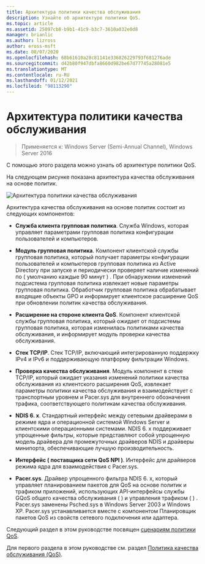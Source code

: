 ```yaml
---
title: Архитектура политики качества обслуживания
description: Узнайте об архитектуре политики QoS.
ms.topic: article
ms.assetid: 25097cb8-b9b1-41c9-b3c7-3610a032e0d8
manager: brianlic
ms.author: lizross
author: eross-msft
ms.date: 08/07/2020
ms.openlocfilehash: 68b61610a28c81141e336826229793f681276ade
ms.sourcegitcommit: d42b80f947dbfa8660d982be67d77745a28081e5
ms.translationtype: MT
ms.contentlocale: ru-RU
ms.lasthandoff: 01/12/2021
ms.locfileid: "98113290"
---
```

# <a name="qos-policy-architecture"></a>Архитектура политики качества обслуживания

>Применяется к: Windows Server (Semi-Annual Channel), Windows Server 2016

С помощью этого раздела можно узнать об архитектуре политики QoS.

На следующем рисунке показана архитектура качества обслуживания на основе политик.

![Архитектура политики качества обслуживания](../../media/QoS/QoS-Policy-Architecture.jpg)

Архитектура качества обслуживания на основе политик состоит из следующих компонентов:

- **Служба клиента групповая политика**. Служба Windows, которая управляет параметрами групповая политика конфигурации пользователей и компьютеров.

- **Модуль групповая политика**. Компонент клиентской службы групповая политика, который получает параметры конфигурации пользователей и компьютеров групповая политика из Active Directory при запуске и периодически проверяет наличие изменений по \( умолчанию каждые 90 минут \) . При обнаружении изменений подсистема групповая политика извлекает новые параметры групповая политика. Обработчик групповая политика обрабатывает входящие объекты GPO и информирует клиентское расширение QoS при обновлении политик качества обслуживания.

- **Расширение на стороне клиента QoS**. Компонент клиентской службы групповая политика, который ожидает от подсистемы групповая политика, которая изменилась политиками качества обслуживания, и информирует модуль проверки качества обслуживания.

- **Стек TCP/IP**. Стек TCP/IP, включающий интегрированную поддержку IPv4 и IPv6 и поддерживающую платформу фильтрации Windows.

- **Проверка качества обслуживания**. Модуль компонент в стеке TCP/IP, который ожидает указания изменений политики качества обслуживания из клиентского расширения QoS, извлекает параметры политики качества обслуживания и взаимодействует с транспортным уровнем и Pacer.sys для внутреннего обозначения трафика, соответствующего политикам качества обслуживания.

- **NDIS 6. x**. Стандартный интерфейс между сетевыми драйверами в режиме ядра и операционной системой Windows Server и клиентскими операционными системами. NDIS 6. x поддерживает упрощенные фильтры, которые представляют собой упрощенную модель драйвера для промежуточных драйверов NDIS и драйверы минипорта, обеспечивающие лучшую производительность.

- **Интерфейс \( поставщика сети QoS NPI \)**. Интерфейс для драйверов режима ядра для взаимодействия с Pacer.sys.

- **Pacer.sys**. Драйвер упрощенного фильтра NDIS 6. x, который управляет планированием пакетов для QoS на основе политик и трафиком приложений, использующих API-интерфейсы службы GQoS общего качества обслуживания \( \) и управления трафиком \( \) . Pacer.sys заменены Psched.sys в Windows Server 2003 и Windows XP. Pacer.sys устанавливается вместе с компонентом Планировщик пакетов QoS из свойств сетевого подключения или адаптера.

Следующий раздел в этом руководстве посвящен [сценариям политики QoS](qos-policy-scenarios.md).

Для первого раздела в этом руководстве см. раздел [Политика качества обслуживания (QoS)](qos-policy-top.md).

